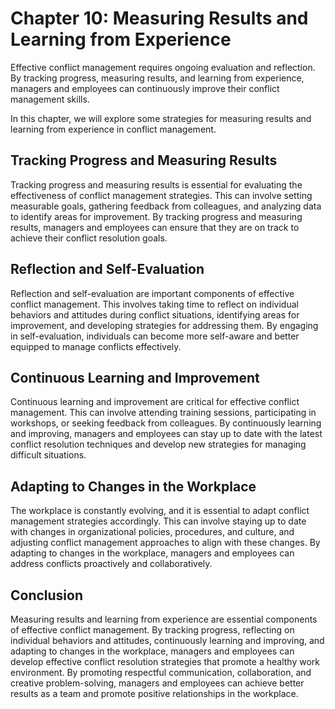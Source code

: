 Chapter 10: Measuring Results and Learning from Experience
==========================================================

Effective conflict management requires ongoing evaluation and reflection. By tracking progress, measuring results, and learning from experience, managers and employees can continuously improve their conflict management skills.

In this chapter, we will explore some strategies for measuring results and learning from experience in conflict management.

Tracking Progress and Measuring Results
---------------------------------------

Tracking progress and measuring results is essential for evaluating the effectiveness of conflict management strategies. This can involve setting measurable goals, gathering feedback from colleagues, and analyzing data to identify areas for improvement. By tracking progress and measuring results, managers and employees can ensure that they are on track to achieve their conflict resolution goals.

Reflection and Self-Evaluation
------------------------------

Reflection and self-evaluation are important components of effective conflict management. This involves taking time to reflect on individual behaviors and attitudes during conflict situations, identifying areas for improvement, and developing strategies for addressing them. By engaging in self-evaluation, individuals can become more self-aware and better equipped to manage conflicts effectively.

Continuous Learning and Improvement
-----------------------------------

Continuous learning and improvement are critical for effective conflict management. This can involve attending training sessions, participating in workshops, or seeking feedback from colleagues. By continuously learning and improving, managers and employees can stay up to date with the latest conflict resolution techniques and develop new strategies for managing difficult situations.

Adapting to Changes in the Workplace
------------------------------------

The workplace is constantly evolving, and it is essential to adapt conflict management strategies accordingly. This can involve staying up to date with changes in organizational policies, procedures, and culture, and adjusting conflict management approaches to align with these changes. By adapting to changes in the workplace, managers and employees can address conflicts proactively and collaboratively.

Conclusion
----------

Measuring results and learning from experience are essential components of effective conflict management. By tracking progress, reflecting on individual behaviors and attitudes, continuously learning and improving, and adapting to changes in the workplace, managers and employees can develop effective conflict resolution strategies that promote a healthy work environment. By promoting respectful communication, collaboration, and creative problem-solving, managers and employees can achieve better results as a team and promote positive relationships in the workplace.
